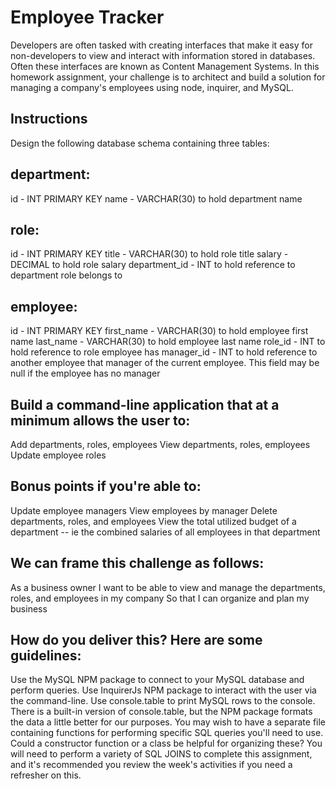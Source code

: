 # Employee Tracker
Developers are often tasked with creating interfaces that make it easy for non-developers to view and interact with information stored in databases. Often these interfaces are known as Content Management Systems. In this homework assignment, your challenge is to architect and build a solution for managing a company's employees using node, inquirer, and MySQL.
## Instructions
Design the following database schema containing three tables:
## department:
id - INT PRIMARY KEY
name - VARCHAR(30) to hold department name

## role:
id - INT PRIMARY KEY
title -  VARCHAR(30) to hold role title
salary -  DECIMAL to hold role salary
department_id -  INT to hold reference to department role belongs to

## employee:
id - INT PRIMARY KEY
first_name - VARCHAR(30) to hold employee first name
last_name - VARCHAR(30) to hold employee last name
role_id - INT to hold reference to role employee has
manager_id - INT to hold reference to another employee that manager of the current employee. This field may be null if the employee has no manager

## Build a command-line application that at a minimum allows the user to:
Add departments, roles, employees
View departments, roles, employees
Update employee roles

## Bonus points if you're able to:
Update employee managers
View employees by manager
Delete departments, roles, and employees
View the total utilized budget of a department -- ie the combined salaries of all employees in that department

## We can frame this challenge as follows:
As a business owner
I want to be able to view and manage the departments, roles, and employees in my company
So that I can organize and plan my business

## How do you deliver this? Here are some guidelines:
Use the MySQL NPM package to connect to your MySQL database and perform queries.
Use InquirerJs NPM package to interact with the user via the command-line.
Use console.table to print MySQL rows to the console. There is a built-in version of console.table, but the NPM package formats the data a little better for our purposes.
You may wish to have a separate file containing functions for performing specific SQL queries you'll need to use. Could a constructor function or a class be helpful for organizing these?
You will need to perform a variety of SQL JOINS to complete this assignment, and it's recommended you review the week's activities if you need a refresher on this.
